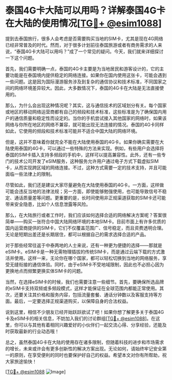 # 泰国4G卡大陆可以用吗？详解泰国4G卡在大陆的使用情况[[TG💪+ @esim1088](https://t.me/s/esim1088)]

提到去泰国旅行，很多人会考虑是否需要购买当地的SIM卡，尤其是现在4G网络已经非常普及的时代。然而，对于很多计划前往泰国旅游或者有商务需求的人来说，“泰国4G卡大陆可以用吗？”成了一个常见的疑问。今天，我们就来详细探讨一下这个问题。

首先，我们需要明确一点，泰国的4G卡主要是为当地居民和游客设计的，它的主要功能是在泰国境内提供稳定的网络连接。如果你在国内使用这张卡，可能会遇到一些问题。这是因为国际漫游服务涉及到复杂的通信协议和技术标准，不同国家之间的网络环境差异较大。因此，大多数情况下，泰国的4G卡在大陆是无法直接使用的。

那么，为什么会出现这种情况呢？其实，这与通信技术的区域划分有关。每个国家或地区的移动网络运营商都有自己的频段和技术标准，这些标准是为了确保国内用户的通信质量和稳定性而设定的。当你的手机尝试接入其他国家的网络时，如果该网络与你所在地区的网络不兼容，就可能出现无法连接的情况。泰国的4G卡同样如此，它使用的频段和技术标准可能并不适合中国大陆的网络环境。

但是，这并不意味着你就完全不能在大陆使用泰国的4G卡。如果你确实需要在大陆使用泰国的4G卡，可以通过一些特殊的方法来实现。例如，有些用户会选择将泰国的SIM卡插入支持多频段的手机中，这样可以提高兼容性。此外，还有一些专门的技术公司开发了eSIM服务，这种服务允许用户通过电子方式下载虚拟SIM卡，从而实现跨区域的网络连接。不过，这种方式需要一定的技术支持，并且可能面临一些法律上的限制。

尽管如此，我们还是建议大家尽量避免在大陆使用泰国的4G卡。一方面，这样做可能会违反当地的法律法规；另一方面，即使能够勉强使用，也可能导致信号不稳定、通话质量差等问题。更重要的是，长时间使用非正规渠道获取的SIM卡还可能带来安全隐患，比如个人信息泄露等风险。

那么，在大陆旅行或者工作时，我们应该如何选择合适的网络解决方案呢？答案很简单——购买一张符合中国大陆网络环境的本地SIM卡。目前市面上有许多优质的国内运营商提供的SIM卡，它们不仅覆盖范围广、信号稳定，而且资费透明合理。无论是短期出差还是长期居住，都可以根据自己的需求选择合适的产品。

对于那些经常往返于中泰两地的人士来说，还有一种更为便捷的选择——那就是eSIM卡。eSIM卡是一种无需物理插拔的传统SIM卡，而是通过云端下载的方式激活并使用。这样一来，无论你在哪个国家，都可以轻松切换到当地的网络服务，享受无缝衔接的通信体验。同时，由于eSIM卡不受地域限制，因此也不必担心因为更换地点而频繁更换实体SIM卡的问题。

当然，在选择eSIM卡的时候，我们也需要注意一些细节。首先，要确保所选品牌的eSIM卡支持双频或多频段模式，这样才能保证在全球范围内都能正常使用。其次，还要关注其价格和服务内容，包括流量套餐、通话分钟数以及客服支持等方面。最后，一定要选择正规渠道购买，以保障自身的合法权益。

说到这里，相信不少朋友已经开始跃跃欲试了吧！如果你想了解更多关于泰国4G卡及eSIM卡的相关信息，不妨加入我们的讨论群组[[TG💪+ @esim1088](https://t.me/s/esim1088)]。在这里，你可以与其他有着相同兴趣爱好的小伙伴们一起交流心得、分享经验，还能及时获取最新的行业动态哦！

总之，虽然泰国4G卡在大陆的使用存在诸多限制，但随着科技的进步和市场需求的增长，未来或许会有更多创新性的解决方案出现。无论如何，请始终牢记安全第一的原则，在享受便利的同时也要保护好自己的权益。希望本文对你有所帮助，祝大家旅途愉快！

[[TG💪+ @esim1088](https://t.me/s/esim1088) ![Image](https://i.postimg.cc/4NQfJmqS/Snipaste-2025-05-13-00-14-12.png)]